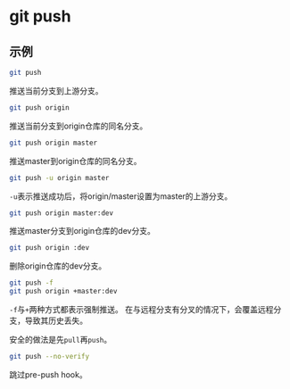 # git push

## 示例

```bash
git push
```

推送当前分支到上游分支。

```bash
git push origin
```

推送当前分支到origin仓库的同名分支。

```bash
git push origin master
```

推送master到origin仓库的同名分支。

```bash
git push -u origin master
```

`-u`表示推送成功后，将origin/master设置为master的上游分支。

```bash
git push origin master:dev
```

推送master分支到origin仓库的dev分支。

```bash
git push origin :dev
```

删除origin仓库的dev分支。


```bash
git push -f
git push origin +master:dev
```

`-f`与`+`两种方式都表示强制推送。
在与远程分支有分叉的情况下，会覆盖远程分支，导致其历史丢失。

安全的做法是先`pull`再`push`。

```bash
git push --no-verify
```

跳过pre-push hook。
